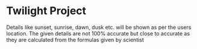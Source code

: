 # Twilight Project

Details like sunset, sunrise, dawn, dusk etc. will be shown as per the users location.
The given details are not 100% accurate but close to accurate as they are calculated from the formulas given by scientist